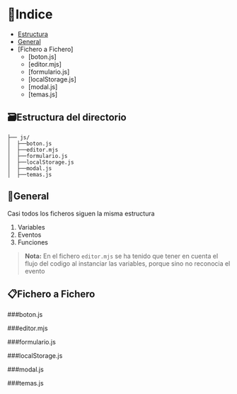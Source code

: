 # 📜Indice 

* [Estructura](#estructura)
* [General](#general)
* [Fichero a Fichero]
  * [boton.js]
  * [editor.mjs]
  * [formulario.js]
  * [localStorage.js]
  * [modal.js]
  * [temas.js] 


## 🗃️Estructura del directorio
```
├── js/
│  ├──boton.js
│  ├──editor.mjs
│  ├──formulario.js
│  ├──localStorage.js
│  ├──modal.js
│  ├──temas.js
```

## 📂General

Casi todos los ficheros siguen la misma estructura
1. Variables
2. Eventos 
3. Funciones

> **Nota:** En el fichero ```editor.mjs``` se ha tenido que tener en cuenta el flujo del codigo al instanciar las variables, porque sino no reconocia el evento

## 📋Fichero a Fichero

###boton.js

###editor.mjs

###formulario.js

###localStorage.js

###modal.js

###temas.js
